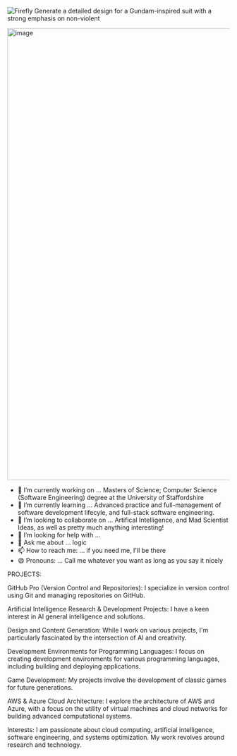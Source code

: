 ![Firefly Generate a detailed design for a Gundam-inspired suit with a strong emphasis on non-violent ](https://github.com/SMCallan/SMCallan/assets/126923185/c2253db3-4a18-43e1-897c-11c56989065d)

<img width="1025" alt="image" src="https://github.com/SMCallan/SMCallan/assets/126923185/c06b8b22-e83e-40e4-8594-39b45588252a">

- 🔭 I’m currently working on ... Masters of Science; Computer Science (Software Engineering) degree at the University of Staffordshire
- 🌱 I’m currently learning ... Advanced practice and full-management of software development lifecyle, and full-stack software engineering.
- 👯 I’m looking to collaborate on ... Artifical Intelligence, and Mad Scientist Ideas, as well as pretty much anything interesting!
- 🤔 I’m looking for help with ... 
- 💬 Ask me about ... logic 
- 📫 How to reach me: ... if you need me, I'll be there
- 😄 Pronouns: ... Call me whatever you want as long as you say it nicely

PROJECTS:

GitHub Pro (Version Control and Repositories):
I specialize in version control using Git and managing repositories on GitHub.

Artificial Intelligence Research & Development Projects:
I have a keen interest in AI general intelligence and solutions.

Design and Content Generation:
While I work on various projects, I'm particularly fascinated by the intersection of AI and creativity.

Development Environments for Programming Languages:
I focus on creating development environments for various programming languages, including building and deploying applications.

Game Development:
My projects involve the development of classic games for future generations.

AWS & Azure Cloud Architecture:
I explore the architecture of AWS and Azure, with a focus on the utility of virtual machines and cloud networks for building advanced computational systems.

Interests:
I am passionate about cloud computing, artificial intelligence, software engineering, and systems optimization. My work revolves around research and technology.
